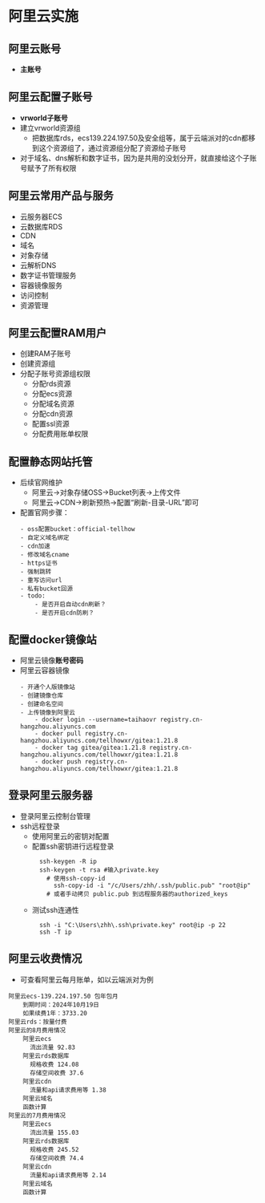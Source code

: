 # 阿里云实施

## 阿里云账号
- **主账号**


## 阿里云配置子账号
- **vrworld子账号**
- 建立vrworld资源组
  - 把数据库rds，ecs139.224.197.50及安全组等，属于云端派对的cdn都移到这个资源组了，通过资源组分配了资源给子账号
- 对于域名、dns解析和数字证书，因为是共用的没划分开，就直接给这个子账号赋予了所有权限

## 阿里云常用产品与服务
- 云服务器ECS
- 云数据库RDS
- CDN
- 域名
- 对象存储
- 云解析DNS
- 数字证书管理服务
- 容器镜像服务
- 访问控制
- 资源管理

## 阿里云配置RAM用户
- 创建RAM子账号
- 创建资源组
- 分配子账号资源组权限
  - 分配rds资源
  - 分配ecs资源
  - 分配域名资源
  - 分配cdn资源
  - 配置ssl资源
  - 分配费用账单权限

## 配置静态网站托管
- 后续官网维护
  - 阿里云->对象存储OSS->Bucket列表->上传文件
  - 阿里云->CDN->刷新预热->配置“刷新-目录-URL”即可
- 配置官网步骤：
  ```纯文本
  - oss配置bucket：official-tellhow
  - 自定义域名绑定
  - cdn加速
  - 修改域名cname
  - https证书
  - 强制跳转
  - 重写访问url
  - 私有bucket回源
  - todo:
      - 是否开启自动cdn刷新？
      - 是否开启cdn防刷？
  ```

## 配置docker镜像站
- 阿里云镜像**账号密码**
- 阿里云容器镜像
  ```纯文本
  - 开通个人版镜像站
  - 创建镜像仓库
  - 创建命名空间
  - 上传镜像到阿里云
      - docker login --username=taihaovr registry.cn-hangzhou.aliyuncs.com
      - docker pull registry.cn-hangzhou.aliyuncs.com/tellhowxr/gitea:1.21.8
      - docker tag gitea/gitea:1.21.8 registry.cn-hangzhou.aliyuncs.com/tellhowxr/gitea:1.21.8
      - docker push registry.cn-hangzhou.aliyuncs.com/tellhowxr/gitea:1.21.8
  ```

## 登录阿里云服务器
- 登录阿里云控制台管理
- ssh远程登录
  - 使用阿里云的密钥对配置
  - 配置ssh密钥进行远程登录
    ```shell
      ssh-keygen -R ip
      ssh-keygen -t rsa #输入private.key
        # 使用ssh-copy-id
          ssh-copy-id -i "/c/Users/zhh/.ssh/public.pub" "root@ip"
        # 或者手动拷贝 public.pub 到远程服务器的authorized_keys
    ```
  - 测试ssh连通性
    ```shell
      ssh -i "C:\Users\zhh\.ssh\private.key" root@ip -p 22
      ssh -T ip 
    ```

## 阿里云收费情况
- 可查看阿里云每月账单，如以云端派对为例
```
阿里云ecs-139.224.197.50 包年包月
    到期时间：2024年10月19日
    如果续费1年：3733.20
阿里云rds：按量付费
阿里云的8月费用情况
    阿里云ecs
      流出流量 92.83
    阿里云rds数据库
      规格收费 124.08
      存储空间收费 37.6
    阿里云cdn
      流量和api请求费用等 1.38
    阿里云域名
    函数计算
阿里云的7月费用情况
    阿里云ecs
      流出流量 155.03
    阿里云rds数据库
      规格收费 245.52
      存储空间收费 74.4
    阿里云cdn
      流量和api请求费用等 2.14
    阿里云域名
    函数计算
```